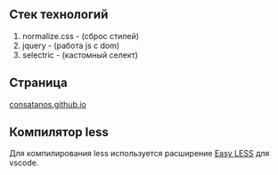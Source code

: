 ## Стек технологий
  1) normalize.css - (сброс стилей)
  2) jquery - (работа js с dom)
  3) selectric - (кастомный селект)

## Страница
  [consatanos.github.io](https://consatanos.github.io/)

## Компилятор less
  Для компилирования less используется расширение [Easy LESS](https://marketplace.visualstudio.com/items?itemName=mrcrowl.easy-less) для vscode.
